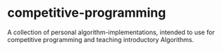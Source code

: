 # competitive-programming

A collection of personal algorithm-implementations, intended to use for competitive programming and teaching introductory Algorithms.
